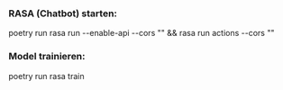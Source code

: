 ### RASA (Chatbot) starten: 
poetry run rasa run --enable-api --cors "" && rasa run actions --cors ""

### Model trainieren: 
poetry run rasa train
